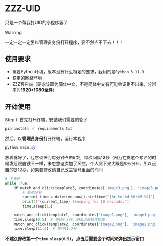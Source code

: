 # ZZZ-UID

只是一个帮我抢UID的小程序罢了

> [!Warning]
>
> 一定一定一定要以管理员身份打开程序，要不然点不下去！！！

## 使用要求

- 需要Python环境，版本没有什么特定的要求，我用的是`Python 3.11.9`
- 稳定的网络环境
- ZZZ客户端（要求设置为简体中文，不是简体中文有可能会识别不出来，分辨率为**1920*1080全屏**）

## 开始使用

Step 1. 首先打开终端，安装我们需要的轮子

```powershell
pip install -r requirements.txt
```

然后，以**管理员身份**打开终端，运行本程序

```powershell
python main.py
```

放着就好了，程序设置为每分钟点击5次，每次间隔12秒（因为在做这个东西的时候发现跟崩铁不一样，米忽悠这次加了风控，个人测下来大概是`5次/分钟`，所以设置的是12秒，如果要修改请自己改主循环里面的时间

```python
# 主循环
while True:
    if match_and_click(template3, coordinates['image3.png'], 'image3.png', thresholds['image3.png']):
        # 暂停10秒
        current_time = datetime.now().strftime("[%Y-%m-%d %H:%M:%S]")
        print(f"{current_time} Sleeping for 10 seconds.")
        time.sleep(10)
    
    match_and_click(template1, coordinates['image1.png'], 'image1.png', thresholds['image1.png'])
    time.sleep(0.5)  # 等待0.5秒，确保点击操作完成
    match_and_click(template2, coordinates['image2.png'], 'image2.png', thresholds['image2.png'])
    time.sleep(11.5)  # 等待11.5秒
```

**不建议修改第一个`time.sleep(0.5)`，点击后需要这个时间来弹出提示窗口**
